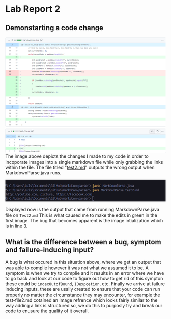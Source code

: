# Lab Report 2
## Demonstarting a code change
![Image](codeChange.PNG)
The image above depicts the changes I made to my code in order to incoporate images into a single markdown file while only grabbing the links within the file. The file titled "[test2.md](https://github.com/ldpina/markdown-parser/blob/main/test2.md)" outputs the wrong output when MarkdownParse.java runs.

![Image](buggy.PNG)

Displayed now is the output that came from running MarkdownParse.java file on `Test2.md` This is what caused me to make the edits in green in the first image. The bug that becomes apparent is the image intialization which is in line 3.

 ## What is the difference between a bug, symptom and failure-inducing input?
A bug is what occured in this situation above, where we get an output that was able to complie however it was not what we assumed it to be. A symptom is when we try to complie and it results in an error where we have to go back and look at our code to figure out how to get rid of this sympton these could be `indexOutofBound`, `IOexpcetion`, etc. Finally we arrive at failure inducing inputs, these are usally created to ensure that your code can run properly no matter the circumstance they may encounter, for example the test-file2.md cotained an Image refrence which looks fairly similar to the way adding a link is structured so, we do this to purposly try and break our code to enusure the quality of it overall.
